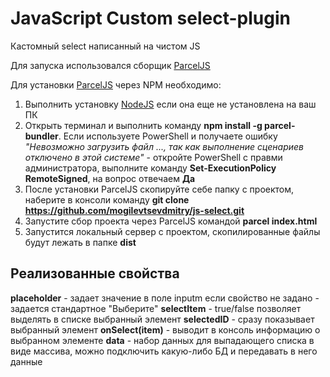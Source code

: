 ﻿# JavaScript Custom select-plugin

Кастомный select написанный на чистом JS

Для запуска использовался сборщик [ParcelJS](https://parceljs.org/getting_started.html)

Для установки [ParcelJS](https://parceljs.org/getting_started.html) через NPM необходимо:

1. Выполнить установку [NodeJS](https://nodejs.org/ru/) если она еще не установлена на ваш ПК
2. Открыть терминал и выполнить команду **npm install -g parcel-bundler**. Если используете PowerShell и получаете ошибку _"Невозможно загрузить файл ..., так как выполнение сценариев отключено в этой системе"_ - откройте PowerShell с правми администратора, выполните команду **Set-ExecutionPolicy RemoteSigned**, на вопрос отвечаем **Да**
3. После установки ParcelJS скопируйте себе папку с проектом, наберите в консоли команду **git clone https://github.com/mogilevtsevdmitry/js-select.git**
4. Запустите сбор проекта через ParcelJS командой **parcel index.html**
5. Запустится локальный сервер с проектом, скопилированные файлы будут лежать в папке **dist**

## Реализованные свойства

**placeholder** - задает значение в поле inputm если свойство не задано - задается стандартное "Выберите"
**selectItem** - true/false позволяет выделять в списке выбранный элемент
**selectedID** - сразу показывает выбранный элемент
**onSelect(item)** - выводит в консоль информацию о выбранном элементе
**data** - набор данных для выпадающего списка в виде массива, можно подключить какую-либо БД и передавать в него данные
